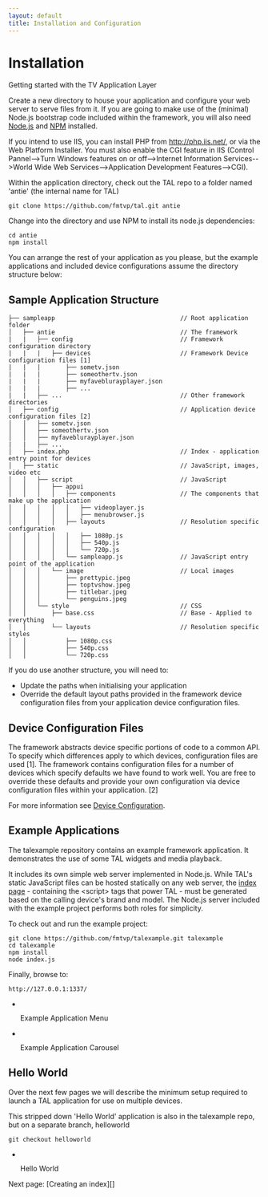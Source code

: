 ```yaml
---
layout: default
title: Installation and Configuration
---
```

[Creating an index]: createanindex.html

# Installation

<p class="lead">Getting started with the TV Application Layer</p>

Create a new directory to house your application and configure your web server to serve files from it.
If you are going to make use of the (minimal) Node.js bootstrap code included within the framework, you will also need [Node.js](https://nodejs.org/en/) and [NPM](https://www.npmjs.com/) installed.

If you intend to use IIS, you can install PHP from <http://php.iis.net/>, or via the Web Platform Installer. You must also enable the CGI feature in IIS (Control Pannel-->Turn Windows features on or off-->Internet Information Services-->World Wide Web Services-->Application Development Features-->CGI).

Within the application directory, check out the TAL repo to a folder named 'antie' (the internal name for TAL)

    git clone https://github.com/fmtvp/tal.git antie

Change into the directory and use NPM to install its node.js dependencies:

    cd antie
    npm install

You can arrange the rest of your application as you please, but the example applications and included device configurations assume the directory structure below:

## Sample Application Structure

    ├── sampleapp                                   // Root application folder
    │   ├── antie                                   // The framework
    |   |   ├── config                              // Framework configuration directory
    |   |   |   ├── devices                         // Framework Device configuration files [1]
    |   |   |       ├── sometv.json              
    |   |   |       ├── someothertv.json
    |   |   |       ├── myfaveblurayplayer.json
    |   |   |       ├── ...
    |   |   ├── ...                                 // Other framework directories                             
    │   ├── config                                  // Application device configuration files [2]
    │   │   ├── sometv.json
    │   │   ├── someothertv.json
    │   │   ├── myfaveblurayplayer.json
    |   |   ├── ...
    │   ├── index.php                               // Index - application entry point for devices
    │   ├── static                                  // JavaScript, images, video etc
    │   │   ├── script                              // JavaScript
    │   │   │   ├── appui
    │   │   │   │   ├── components                  // The components that make up the application
    │   │   │   │   │   ├── videoplayer.js
    │   │   │   │   │   ├── menubrowser.js
    │   │   │   │   ├── layouts                     // Resolution specific configuration
    │   │   │   │   │   ├── 1080p.js
    │   │   │   │   │   ├── 540p.js
    │   │   │   │   │   └── 720p.js
    │   │   │   │   └── sampleapp.js                // JavaScript entry point of the application
    │   │   │   └── image                           // Local images
    │   │   │       ├── prettypic.jpeg
    │   │   │       ├── toptvshow.jpeg
    │   │   │       ├── titlebar.jpeg
    │   │   │       └── penguins.jpeg
    │   │   └── style                               // CSS
    │   │       ├── base.css                        // Base - Applied to everything
    │   │       └── layouts                         // Resolution specific styles
    │   │           ├── 1080p.css
    │   │           ├── 540p.css
    │   │           └── 720p.css

If you do use another structure, you will need to:

* Update the paths when initialising your application 
* Override the default layout paths provided in the framework device configuration files from your application device configuration files.

## Device Configuration Files

The framework abstracts device specific portions of code to a common API. To specify which differences apply to which devices, configuration files are used \[1\]. The framework contains configuration files for a number of devices which specify defaults we have found to work well. You are free to override these defaults and provide your own configuration via device configuration files within your application. \[2\]

For more information see [Device Configuration]({{site.baseurl}}/overview/device-configuration.html).

## Example Applications

The talexample repository contains an example framework application. It demonstrates the use of some TAL widgets and media playback.

It includes its own simple web server implemented in Node.js. While TAL's static JavaScript files can be hosted statically on any web server, the [index page](createanindex.html) - containing the &lt;script&gt; tags that power TAL - must be generated based on the calling device's brand and model. The Node.js server included with the example project performs both roles for simplicity.

To check out and run the example project:

    git clone https://github.com/fmtvp/talexample.git talexample
    cd talexample
    npm install
    node index.js

Finally, browse to:

    http://127.0.0.1:1337/

<ul class="thumbnails">
  <li class="span6">
    <div class="thumbnail">
      <a href="{{site.baseurl}}/img/getting-started/tutorial/example1.png">
        <img src="{{site.baseurl}}/img/getting-started/tutorial/example1s.jpg" alt="">
      </a>
      <p class="lead">Example Application Menu</p>
    </div>
  </li>
  <li class="span6">
    <div class="thumbnail">
      <a href="{{site.baseurl}}/img/getting-started/tutorial/example2.png">
        <img src="{{site.baseurl}}/img/getting-started/tutorial/example2s.jpg" alt="">
      </a>
      <p class="lead">Example Application Carousel</p>
    </div>
  </li>
</ul>

## Hello World

Over the next few pages we will describe the minimum setup required to launch a TAL application for use on multiple devices.

This stripped down 'Hello World' application is also in the talexample repo, but on a separate branch, helloworld

    git checkout helloworld
    
<ul class="thumbnails">
  <li class="span6 offset3">
    <div class="thumbnail">
      <a href="{{site.baseurl}}/img/getting-started/tutorial/helloworld.png">
        <img src="{{site.baseurl}}/img/getting-started/tutorial/helloworlds.png" alt="">
      </a>
      <p class="lead">Hello World</p>
    </div>
  </li>
</ul>
Next page: [Creating an index][]
